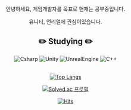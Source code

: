 <div align="center">
안녕하세요, 게임개발자를 목표로 현재는 공부중입니다.

유니티, 언리얼에 관심이있습니다.
<br/>

## :pencil2: Studying :pencil2:

<img alt="Csharp" src ="https://img.shields.io/badge/Csharp-1F1F1F.svg?&style=for-the-badge&logo=Csharp&logoColor=black"/>
<img alt="Unity" src ="https://img.shields.io/badge/Unity-1F1F1F.svg?&style=for-the-badge&logo=Unity&logoColor=white"/>
<img alt="UnrealEngine" src ="https://img.shields.io/badge/Unreal-1F1F1F.svg?&style=for-the-badge&logo=Unreal Engine&logoColor=white"/>
<img alt="C++" src ="https://img.shields.io/badge/C++-1F1F1F.svg?&style=for-the-badge&logo=C%2B%2B&logoColor=white"/>
<br><br>

[![Top Langs](https://github-readme-stats.vercel.app/api/top-langs/?username=Emin137)](https://github.com/Emin137/github-readme-stats)



[![Solved.ac
프로필](http://mazassumnida.wtf/api/v2/generate_badge?boj=em1n137)](https://solved.ac/em1n137)


[![Hits](https://hits.seeyoufarm.com/api/count/incr/badge.svg?url=https%3A%2F%2Fgithub.com%2FEmin137%2Fhit-counter&count_bg=%23BC0505&title_bg=%23000000&icon=github.svg&icon_color=%23000000&title=Hits&edge_flat=false)](https://hits.seeyoufarm.com)
